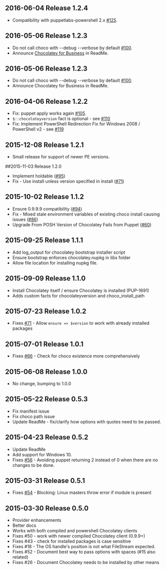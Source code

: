 ## 2016-06-04 Release 1.2.4

- Compatibility with puppetlabs-powershell 2.x [#125](https://github.com/chocolatey/puppet-chocolatey/issues/125).

## 2016-05-06 Release 1.2.3

- Do not call choco with --debug --verbose by default [#100](https://github.com/chocolatey/puppet-chocolatey/issues/100).
- Announce [Chocolatey for Business](https://chocolatey.org/compare) in ReadMe.

## 2016-05-06 Release 1.2.3

- Do not call choco with --debug --verbose by default [#100](https://github.com/chocolatey/puppet-chocolatey/issues/100).
- Announce Chocolatey for Business in ReadMe.

## 2016-04-06 Release 1.2.2

- Fix: puppet apply works again [#105](https://github.com/chocolatey/puppet-chocolatey/issues/105).
- `$::chocolateyversion` fact is optional - see [#110](https://github.com/chocolatey/puppet-chocolatey/issues/110)
- Fix: Implement PowerShell Redirection Fix for Windows 2008 / PowerShell v2 - see [#119](https://github.com/chocolatey/puppet-chocolatey/issues/119)


## 2015-12-08 Release 1.2.1
- Small release for support of newer PE versions.

##2015-11-03 Release 1.2.0
- Implement holdable ([#95](https://github.com/chocolatey/puppet-chocolatey/issues/95))
- Fix - Use install unless version specified in install ([#71](https://github.com/chocolatey/puppet-chocolatey/issues/71))

## 2015-10-02 Release 1.1.2
- Ensure 0.9.9.9 compatibility ([#94](https://github.com/chocolatey/puppet-chocolatey/issues/94))
- Fix - Mixed stale environment variables of existing choco install causing issues ([#86](https://github.com/chocolatey/puppet-chocolatey/issues/86))
- Upgrade From POSH Version of Chocolatey Fails from Puppet ([#60](https://github.com/chocolatey/puppet-chocolatey/issues/60))

## 2015-09-25 Release 1.1.1
- Add log_output for chocolatey bootstrap installer script
- Ensure bootstrap enforces chocolatey.nupkg in libs folder
- Allow file location for installing nupkg file.

## 2015-09-09 Release 1.1.0
- Install Chocolatey itself / ensure Chocolatey is installed (PUP-1691)
- Adds custom facts for chocolateyversion and choco_install_path

## 2015-07-23 Release 1.0.2
- Fixes [#71](https://github.com/chocolatey/puppet-chocolatey/issues/71) - Allow `ensure => $version` to work with already installed packages

## 2015-07-01 Release 1.0.1
- Fixes [#66](https://github.com/chocolatey/puppet-chocolatey/issues/66) - Check for choco existence more comprehensively

## 2015-06-08 Release 1.0.0
- No change, bumping to 1.0.0

## 2015-05-22 Release 0.5.3
- Fix manifest issue
- Fix choco path issue
- Update ReadMe - fix/clarify how options with quotes need to be passed.

## 2015-04-23 Release 0.5.2
- Update ReadMe
- Add support for Windows 10.
- Fixes [#56](https://github.com/chocolatey/puppet-chocolatey/pull/56) - Avoiding puppet returning 2 instead of 0 when there are no changes to be done.

## 2015-03-31 Release 0.5.1
- Fixes [#54](https://github.com/chocolatey/puppet-chocolatey/issues/54) - Blocking: Linux masters throw error if module is present

## 2015-03-30 Release 0.5.0
- Provider enhancements
- Better docs
- Works with both compiled and powershell Chocolatey clients
- Fixes #50 - work with newer compiled Chocolatey client (0.9.9+)
- Fixes #43 - check for installed packages is case sensitive
- Fixes #18 - The OS handle's position is not what FileStream expected.
- Fixes #52 - Document best way to pass options with spaces (#15 also related)
- Fixes #26 - Document Chocolatey needs to be installed by other means
